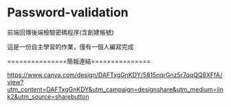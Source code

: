 # Password-validation
前端回傳後端檢驗密碼程序(含創建帳號)

這是一份自主學習的作業，僅有一個人編寫完成


===============簡報連結===============

https://www.canva.com/design/DAFTxgGnKDY/5815nqrGnz5r7qqQQ8XFfA/view?utm_content=DAFTxgGnKDY&utm_campaign=designshare&utm_medium=link2&utm_source=sharebutton
